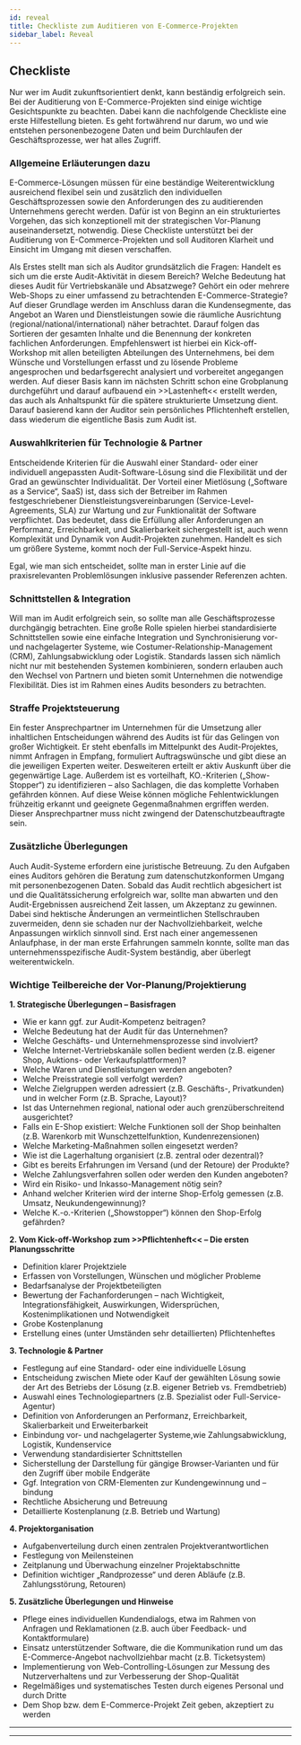 ```yaml
---
id: reveal
title: Checkliste zum Auditieren von E-Commerce-Projekten
sidebar_label: Reveal
---
```

## Checkliste
Nur wer im Audit zukunftsorientiert denkt, kann beständig erfolgreich sein. Bei der Auditierung von E-Commerce-Projekten sind einige wichtige Gesichtspunkte zu beachten. Dabei kann die nachfolgende Checkliste eine erste Hilfestellung bieten. Es geht fortwährend nur darum, wo und wie entstehen personenbezogene Daten und beim Durchlaufen der Geschäftsprozesse, wer hat alles Zugriff.

### Allgemeine Erläuterungen dazu 

E-Commerce-Lösungen müssen für eine beständige Weiterentwicklung ausreichend flexibel sein und zusätzlich den individuellen Geschäftsprozessen sowie den Anforderungen des zu auditierenden Unternehmens gerecht werden. Dafür ist von Beginn an ein strukturiertes Vorgehen, das sich konzeptionell mit der strategischen Vor-Planung auseinandersetzt,  notwendig. Diese Checkliste unterstützt bei der Auditierung von E-Commerce-Projekten und soll Auditoren Klarheit und Einsicht im Umgang mit diesen verschaffen.

Als Erstes stellt man sich als Auditor grundsätzlich die Fragen: Handelt es sich um die erste Audit-Aktivität in diesem Bereich? Welche Bedeutung hat dieses Audit für Vertriebskanäle und Absatzwege? Gehört ein oder mehrere Web-Shops zu einer umfassend zu betrachtenden E-Commerce-Strategie? Auf dieser Grundlage werden im Anschluss daran die Kundensegmente, das Angebot an Waren und Dienstleistungen sowie die räumliche Ausrichtung (regional/national/international) näher betrachtet. Darauf folgen das Sortieren der gesamten Inhalte und die Benennung der konkreten fachlichen Anforderungen. Empfehlenswert ist hierbei ein Kick-off-Workshop mit allen beteiligten Abteilungen des Unternehmens, bei dem Wünsche und Vorstellungen erfasst und zu lösende Probleme angesprochen und bedarfsgerecht analysiert und vorbereitet angegangen werden. Auf dieser Basis kann im nächsten Schritt schon eine Grobplanung durchgeführt und darauf aufbauend ein >>Lastenheft<< erstellt werden, das auch als Anhaltspunkt für die spätere strukturierte Umsetzung dient. Darauf basierend kann der Auditor sein persönliches Pflichtenheft erstellen, dass wiederum die eigentliche Basis zum Audit ist.

### Auswahlkriterien für Technologie & Partner

Entscheidende Kriterien für die Auswahl einer Standard- oder einer individuell angepassten Audit-Software-Lösung sind die Flexibilität und der Grad an gewünschter Individualität. Der Vorteil einer Mietlösung („Software as a Service“, SaaS) ist, dass sich der Betreiber im Rahmen festgeschriebener Dienstleistungsvereinbarungen (Service-Level-Agreements, SLA) zur Wartung und zur Funktionalität der Software verpflichtet. Das bedeutet, dass die Erfüllung aller Anforderungen an Performanz, Erreichbarkeit, und Skalierbarkeit sichergestellt ist, auch wenn Komplexität und Dynamik von Audit-Projekten zunehmen. Handelt es sich um größere Systeme, kommt noch der Full-Service-Aspekt hinzu.

Egal, wie man sich entscheidet, sollte man in erster Linie auf die praxisrelevanten Problemlösungen inklusive passender Referenzen achten.

### Schnittstellen & Integration

Will man im Audit erfolgreich sein, so sollte man alle Geschäftsprozesse durchgängig betrachten. Eine große Rolle spielen hierbei standardisierte Schnittstellen sowie eine einfache Integration und Synchronisierung vor- und nachgelagerter Systeme, wie Costumer-Relationship-Management (CRM), Zahlungsabwicklung oder Logistik. Standards lassen sich nämlich nicht nur mit bestehenden Systemen kombinieren, sondern erlauben auch den Wechsel von Partnern und bieten somit Unternehmen die notwendige Flexibilität. Dies ist im Rahmen eines Audits besonders zu betrachten.

### Straffe Projektsteuerung

Ein fester Ansprechpartner im Unternehmen für die Umsetzung aller inhaltlichen Entscheidungen während des Audits ist für das Gelingen von großer Wichtigkeit. Er steht ebenfalls im Mittelpunkt des Audit-Projektes, nimmt Anfragen in Empfang, formuliert Auftragswünsche und gibt diese an die jeweiligen Experten weiter. Desweiteren erteilt er aktiv Auskunft über die gegenwärtige Lage. Außerdem ist es vorteilhaft, KO.-Kriterien („Show-Stopper“) zu identifizieren – also Sachlagen, die das komplette Vorhaben gefährden können. Auf diese Weise können mögliche Fehlentwicklungen frühzeitig erkannt und geeignete Gegenmaßnahmen ergriffen werden. Dieser Ansprechpartner muss nicht zwingend der Datenschutzbeauftragte sein.

### Zusätzliche Überlegungen

Auch Audit-Systeme erfordern eine juristische Betreuung. Zu den Aufgaben eines Auditors gehören die Beratung zum datenschutzkonformen Umgang mit personenbezogenen Daten. Sobald das Audit rechtlich abgesichert ist und die Qualitätssicherung erfolgreich war, sollte man abwarten und den Audit-Ergebnissen ausreichend Zeit lassen, um Akzeptanz zu gewinnen. Dabei sind hektische Änderungen an vermeintlichen Stellschrauben zuvermeiden, denn sie schaden nur der Nachvollziehbarkeit, welche Anpassungen wirklich sinnvoll sind. Erst nach einer angemessenen Anlaufphase, in der man erste Erfahrungen sammeln konnte, sollte man das unternehmensspezifische Audit-System beständig, aber überlegt weiterentwickeln.

### Wichtige Teilbereiche der Vor-Planung/Projektierung

**1. Strategische Überlegungen – Basisfragen**  

  * Wie er kann ggf. zur Audit-Kompetenz beitragen?   
  * Welche Bedeutung hat der Audit für das Unternehmen?   
  * Welche Geschäfts- und Unternehmensprozesse sind involviert?   
  * Welche Internet-Vertriebskanäle sollen bedient werden (z.B. eigener Shop, Auktions- oder Verkaufsplattformen)?   
  * Welche Waren und Dienstleistungen werden angeboten?   
  * Welche Preisstrategie soll verfolgt werden?   
  * Welche Zielgruppen werden adressiert (z.B. Geschäfts-, Privatkunden) und in welcher Form (z.B. Sprache, Layout)?  
  * Ist das Unternehmen regional, national oder auch grenzüberschreitend ausgerichtet?  
  * Falls ein E-Shop existiert: Welche Funktionen soll der Shop beinhalten (z.B. Warenkorb mit Wunschzettelfunktion, Kundenrezensionen)
  * Welche Marketing-Maßnahmen sollen eingesetzt werden?
  * Wie ist die Lagerhaltung organisiert (z.B. zentral oder dezentral)? 
  * Gibt es bereits Erfahrungen im Versand (und der Retoure) der Produkte?
  * Welche Zahlungsverfahren sollen oder werden den Kunden angeboten?
  * Wird ein Risiko- und Inkasso-Management nötig sein?
  * Anhand welcher Kriterien wird der interne Shop-Erfolg gemessen (z.B. Umsatz, Neukundengewinnung)?
  * Welche K.-o.-Kriterien („Showstopper“) können den Shop-Erfolg gefährden?

**2. Vom Kick-off-Workshop zum >>Pflichtenheft<< – Die ersten Planungsschritte**

  * Definition klarer Projektziele
  * Erfassen von Vorstellungen, Wünschen und möglicher Probleme
  * Bedarfsanalyse der Projektbeteiligten
  * Bewertung der Fachanforderungen – nach Wichtigkeit, Integrationsfähigkeit, Auswirkungen, Widersprüchen, Kostenimplikationen und Notwendigkeit
  * Grobe Kostenplanung
  * Erstellung eines (unter Umständen sehr detaillierten) Pflichtenheftes

**3. Technologie & Partner**

  * Festlegung auf eine Standard- oder eine individuelle Lösung
  * Entscheidung zwischen Miete oder Kauf der gewählten Lösung sowie der Art des Betriebs der Lösung (z.B. eigener Betrieb vs. Fremdbetrieb)
  * Auswahl eines Technologiepartners (z.B. Spezialist oder Full-Service-Agentur)
  * Definition von Anforderungen an Performanz, Erreichbarkeit, Skalierbarkeit und Erweiterbarkeit
  * Einbindung vor- und nachgelagerter Systeme,wie Zahlungsabwicklung, Logistik, Kundenservice
  * Verwendung standardisierter Schnittstellen
  * Sicherstellung der Darstellung für gängige Browser-Varianten und für den Zugriff über mobile Endgeräte
  * Ggf. Integration von CRM-Elementen zur Kundengewinnung und –bindung
  * Rechtliche Absicherung und Betreuung
  * Detaillierte Kostenplanung (z.B. Betrieb und Wartung)

**4. Projektorganisation**

  * Aufgabenverteilung durch einen zentralen Projektverantwortlichen
  * Festlegung von Meilensteinen
  * Zeitplanung und Überwachung einzelner Projektabschnitte
  * Definition wichtiger „Randprozesse“ und deren Abläufe (z.B. Zahlungsstörung, Retouren)

**5. Zusätzliche Überlegungen und Hinweise**

  * Pflege eines individuellen Kundendialogs, etwa im Rahmen von Anfragen und Reklamationen (z.B. auch über Feedback- und Kontaktformulare)
  * Einsatz unterstützender Software, die die Kommunikation rund um das E-Commerce-Angebot nachvollziehbar macht (z.B. Ticketsystem)
  * Implementierung von Web-Controlling-Lösungen zur Messung des Nutzerverhaltens und zur Verbesserung der Shop-Qualität
  * Regelmäßiges und systematisches Testen durch eigenes Personal und durch Dritte
  * Dem Shop bzw. dem E-Commerce-Projekt Zeit geben, akzeptiert zu werden

___
___
